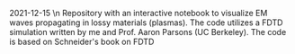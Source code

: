 2021-12-15 \n Repository with an interactive notebook to visualize EM waves propagating in lossy materials (plasmas). The code utilizes a FDTD simulation written by me and Prof. Aaron Parsons (UC Berkeley). The code is based on Schneider's book on FDTD

